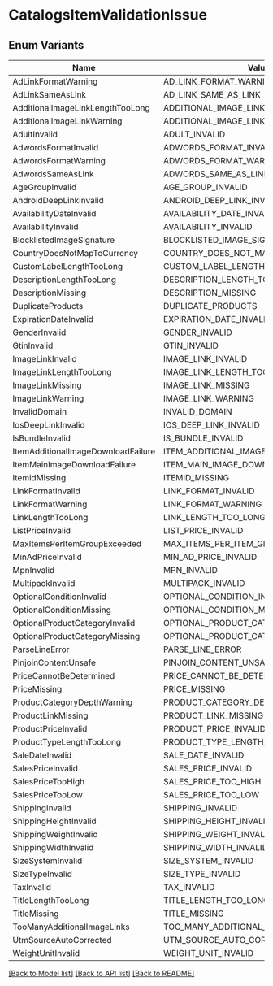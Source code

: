 # CatalogsItemValidationIssue

## Enum Variants

| Name | Value |
|---- | -----|
| AdLinkFormatWarning | AD_LINK_FORMAT_WARNING |
| AdLinkSameAsLink | AD_LINK_SAME_AS_LINK |
| AdditionalImageLinkLengthTooLong | ADDITIONAL_IMAGE_LINK_LENGTH_TOO_LONG |
| AdditionalImageLinkWarning | ADDITIONAL_IMAGE_LINK_WARNING |
| AdultInvalid | ADULT_INVALID |
| AdwordsFormatInvalid | ADWORDS_FORMAT_INVALID |
| AdwordsFormatWarning | ADWORDS_FORMAT_WARNING |
| AdwordsSameAsLink | ADWORDS_SAME_AS_LINK |
| AgeGroupInvalid | AGE_GROUP_INVALID |
| AndroidDeepLinkInvalid | ANDROID_DEEP_LINK_INVALID |
| AvailabilityDateInvalid | AVAILABILITY_DATE_INVALID |
| AvailabilityInvalid | AVAILABILITY_INVALID |
| BlocklistedImageSignature | BLOCKLISTED_IMAGE_SIGNATURE |
| CountryDoesNotMapToCurrency | COUNTRY_DOES_NOT_MAP_TO_CURRENCY |
| CustomLabelLengthTooLong | CUSTOM_LABEL_LENGTH_TOO_LONG |
| DescriptionLengthTooLong | DESCRIPTION_LENGTH_TOO_LONG |
| DescriptionMissing | DESCRIPTION_MISSING |
| DuplicateProducts | DUPLICATE_PRODUCTS |
| ExpirationDateInvalid | EXPIRATION_DATE_INVALID |
| GenderInvalid | GENDER_INVALID |
| GtinInvalid | GTIN_INVALID |
| ImageLinkInvalid | IMAGE_LINK_INVALID |
| ImageLinkLengthTooLong | IMAGE_LINK_LENGTH_TOO_LONG |
| ImageLinkMissing | IMAGE_LINK_MISSING |
| ImageLinkWarning | IMAGE_LINK_WARNING |
| InvalidDomain | INVALID_DOMAIN |
| IosDeepLinkInvalid | IOS_DEEP_LINK_INVALID |
| IsBundleInvalid | IS_BUNDLE_INVALID |
| ItemAdditionalImageDownloadFailure | ITEM_ADDITIONAL_IMAGE_DOWNLOAD_FAILURE |
| ItemMainImageDownloadFailure | ITEM_MAIN_IMAGE_DOWNLOAD_FAILURE |
| ItemidMissing | ITEMID_MISSING |
| LinkFormatInvalid | LINK_FORMAT_INVALID |
| LinkFormatWarning | LINK_FORMAT_WARNING |
| LinkLengthTooLong | LINK_LENGTH_TOO_LONG |
| ListPriceInvalid | LIST_PRICE_INVALID |
| MaxItemsPerItemGroupExceeded | MAX_ITEMS_PER_ITEM_GROUP_EXCEEDED |
| MinAdPriceInvalid | MIN_AD_PRICE_INVALID |
| MpnInvalid | MPN_INVALID |
| MultipackInvalid | MULTIPACK_INVALID |
| OptionalConditionInvalid | OPTIONAL_CONDITION_INVALID |
| OptionalConditionMissing | OPTIONAL_CONDITION_MISSING |
| OptionalProductCategoryInvalid | OPTIONAL_PRODUCT_CATEGORY_INVALID |
| OptionalProductCategoryMissing | OPTIONAL_PRODUCT_CATEGORY_MISSING |
| ParseLineError | PARSE_LINE_ERROR |
| PinjoinContentUnsafe | PINJOIN_CONTENT_UNSAFE |
| PriceCannotBeDetermined | PRICE_CANNOT_BE_DETERMINED |
| PriceMissing | PRICE_MISSING |
| ProductCategoryDepthWarning | PRODUCT_CATEGORY_DEPTH_WARNING |
| ProductLinkMissing | PRODUCT_LINK_MISSING |
| ProductPriceInvalid | PRODUCT_PRICE_INVALID |
| ProductTypeLengthTooLong | PRODUCT_TYPE_LENGTH_TOO_LONG |
| SaleDateInvalid | SALE_DATE_INVALID |
| SalesPriceInvalid | SALES_PRICE_INVALID |
| SalesPriceTooHigh | SALES_PRICE_TOO_HIGH |
| SalesPriceTooLow | SALES_PRICE_TOO_LOW |
| ShippingInvalid | SHIPPING_INVALID |
| ShippingHeightInvalid | SHIPPING_HEIGHT_INVALID |
| ShippingWeightInvalid | SHIPPING_WEIGHT_INVALID |
| ShippingWidthInvalid | SHIPPING_WIDTH_INVALID |
| SizeSystemInvalid | SIZE_SYSTEM_INVALID |
| SizeTypeInvalid | SIZE_TYPE_INVALID |
| TaxInvalid | TAX_INVALID |
| TitleLengthTooLong | TITLE_LENGTH_TOO_LONG |
| TitleMissing | TITLE_MISSING |
| TooManyAdditionalImageLinks | TOO_MANY_ADDITIONAL_IMAGE_LINKS |
| UtmSourceAutoCorrected | UTM_SOURCE_AUTO_CORRECTED |
| WeightUnitInvalid | WEIGHT_UNIT_INVALID |


[[Back to Model list]](../README.md#documentation-for-models) [[Back to API list]](../README.md#documentation-for-api-endpoints) [[Back to README]](../README.md)


